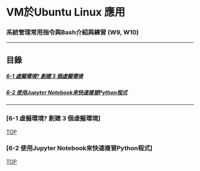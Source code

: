 # VM於Ubuntu Linux 應用
### 系統管理常用指令與Bash介紹與練習 (W9, W10)
<a name="000"/>

---
## 目錄
##### [6-1 虛擬環境? 創建 3 個虛擬環境](#001)
##### [6-2 使用Jupyter Notebook來快速複習Python程式](#002)
---

<a name="001"/>

### [6-1 虛擬環境? 創建 3 個虛擬環境]


[TOP](#000)

<a name="002"/>

### [6-2 使用Jupyter Notebook來快速複習Python程式]



[TOP](#000)
